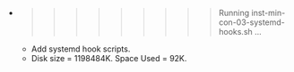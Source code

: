 * >>>>>>>>> Running inst-min-con-03-systemd-hooks.sh ...
  * Add systemd hook scripts.
  * Disk size = 1198484K. Space Used = 92K.
